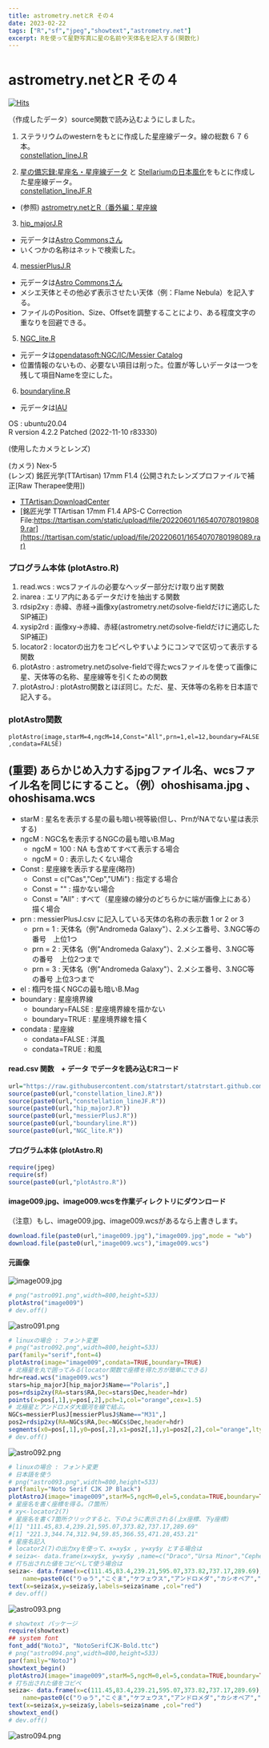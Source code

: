 ```yaml
---
title: astrometry.netとR その４
date: 2023-02-22
tags: ["R","sf","jpeg","showtext","astrometry.net"]
excerpt: Rを使って星野写真に星の名前や天体名を記入する(関数化)
---
```


# astrometry.netとR その４

[![Hits](https://hits.seeyoufarm.com/api/count/incr/badge.svg?url=https%3A%2F%2Fgitpress.io%2F%40statrstart%2Fastrometrynet04&count_bg=%2379C83D&title_bg=%23555555&icon=&icon_color=%23E7E7E7&title=hits&edge_flat=false)](https://hits.seeyoufarm.com) 
 
（作成したデータ）source関数で読み込むようにしました。 
 
1. ステラリウムのwesternをもとに作成した星座線データ。線の総数６７６本。  
[constellation_lineJ.R](https://raw.githubusercontent.com/statrstart/statrstart.github.com/master/source/data/constellation_lineJ.R)

2. [星の備忘録:星座名・星座線データ](https://star-records.blog.jp/constellation_line.txt) と
[Stellariumの日本風化](https://zawazawa.jp/Beyond/topic/15)をもとに作成した星座線データ。  
[constellation_lineJF.R](https://raw.githubusercontent.com/statrstart/statrstart.github.com/master/source/data/constellation_lineJF.R)  
- (参照) [astrometry.netとR（番外編：星座線](https://gitpress.io/@statrstart/Constellation01)  

3. [hip_majorJ.R](https://raw.githubusercontent.com/statrstart/statrstart.github.com/master/source/data/hip_majorJ.R)  
- 元データは[Astro Commonsさん](http://astro.starfree.jp/commons/index.html)
- いくつかの名称はネットで検索した。  

4. [messierPlusJ.R](https://raw.githubusercontent.com/statrstart/statrstart.github.com/master/source/data/messierPlusJ.R)  
- 元データは[Astro Commonsさん](http://astro.starfree.jp/commons/index.html)
- メシエ天体とその他必ず表示させたい天体（例：Flame Nebula）を記入する。 
- ファイルのPosition、Size、Offsetを調整することにより、ある程度文字の重なりを回避できる。

5. [NGC_lite.R](https://raw.githubusercontent.com/statrstart/statrstart.github.com/master/source/data/NGC_lite.R) 
- 元データは[opendatasoft:NGC/IC/Messier Catalog ](https://data.opendatasoft.com/explore/dataset/ngc-ic-messier-catalog%40datastro/table/?sort=m)
- 位置情報のないもの、必要ない項目は削った。位置が等しいデータは一つを残して項目Nameを空にした。

6. [boundaryline.R](https://raw.githubusercontent.com/statrstart/statrstart.github.com/master/source/data/boundaryline.R)  
- 元データは[IAU](https://www.iau.org/public/themes/constellations/)  

OS : ubuntu20.04  
R version 4.2.2 Patched (2022-11-10 r83330)  

(使用したカメラとレンズ)  

(カメラ) Nex-5   
(レンズ) 銘匠光学(TTArtisan) 17mm F1.4  (公開されたレンズプロファイルで補正[Raw Therapee使用])
- [TTArtisan:DownloadCenter](https://ttartisan.com/?DownloadCenter/)
- [銘匠光学 TTArtisan 17mm F1.4 APS-C Correction File:https://ttartisan.com/static/upload/file/20220601/1654070780198089.rar](https://ttartisan.com/static/upload/file/20220601/1654070780198089.rar)

### プログラム本体 (plotAstro.R)
1. read.wcs : wcsファイルの必要なヘッダー部分だけ取り出す関数
2. inarea :  エリア内にあるデータだけを抽出する関数
3. rdsip2xy : 赤緯、赤経->画像xy(astrometry.netのsolve-fieldだけに適応したSIP補正)
4. xysip2rd : 画像xy->赤緯、赤経(astrometry.netのsolve-fieldだけに適応したSIP補正)
5. locator2 : locatorの出力をコピペしやすいようにコンマで区切って表示する関数
6. plotAstro : astrometry.netのsolve-fieldで得たwcsファイルを使って画像に星、天体等の名称、星座線等を引くための関数
7. plotAstroJ : plotAstro関数とほぼ同じ。ただ、星、天体等の名称を日本語で記入する。

### plotAstro関数

`plotAstro(image,starM=4,ngcM=14,Const="All",prn=1,el=12,boundary=FALSE,condata=FALSE)`

## (重要) あらかじめ入力するjpgファイル名、wcsファイル名を同じにすること。（例）ohoshisama.jpg 、ohoshisama.wcs 

- starM : 星名を表示する星の最も暗い視等級(但し、PrnがNAでない星は表示する)
- ngcM : NGC名を表示するNGCの最も暗いB.Mag
	- ngcM = 100 : NA も含めてすべて表示する場合
	- ngcM = 0 : 表示したくない場合
- Const : 星座線を表示する星座(略符)
	- Const = c("Cas","Cep","UMi") : 指定する場合 
	- Const = "" : 描かない場合 
	- Const = "All" : すべて（星座線の線分のどちらかに端が画像上にある）描く場合 
- prn : messierPlusJ.csv に記入している天体の名称の表示数 1 or 2 or 3
	- prn = 1 : 天体名（例"Andromeda Galaxy"）、2.メシエ番号、3.NGC等の番号　上位1つ
	- prn = 2 : 天体名（例"Andromeda Galaxy"）、2.メシエ番号、3.NGC等の番号　上位2つまで
	- prn = 3 : 天体名（例"Andromeda Galaxy"）、2.メシエ番号、3.NGC等の番号 上位3つまで
- el : 楕円を描くNGCの最も暗いB.Mag
- boundary : 星座境界線
	- boundary=FALSE : 星座境界線を描かない
	- boundary=TRUE : 星座境界線を描く
- condata : 星座線
	- condata=FALSE : 洋風
	- condata=TRUE : 和風

#### read.csv 関数　+ データ でデータを読み込むRコード

```R
url="https://raw.githubusercontent.com/statrstart/statrstart.github.com/master/source/data/"
source(paste0(url,"constellation_lineJ.R"))
source(paste0(url,"constellation_lineJF.R"))
source(paste0(url,"hip_majorJ.R"))
source(paste0(url,"messierPlusJ.R"))
source(paste0(url,"boundaryline.R"))
source(paste0(url,"NGC_lite.R"))
```

#### プログラム本体 (plotAstro.R)

```R
require(jpeg)
require(sf)
source(paste0(url,"plotAstro.R"))
```

#### image009.jpg、image009.wcsを作業ディレクトリにダウンロード
（注意）もし、image009.jpg、image009.wcsがあるなら上書きします。

```R
download.file(paste0(url,"image009.jpg"),"image009.jpg",mode = "wb")
download.file(paste0(url,"image009.wcs"),"image009.wcs")
```

#### 元画像
![image009.jpg](https://raw.githubusercontent.com/statrstart/statrstart.github.com/master/source/images/image009.jpg)

```R
# png("astro091.png",width=800,height=533)
plotAstro("image009")
# dev.off()
```

![astro091.png](https://raw.githubusercontent.com/statrstart/statrstart.github.com/master/source/images/astro091.png)

```R
# linuxの場合 : フォント変更
# png("astro092.png",width=800,height=533)
par(family="serif",font=4)
plotAstro(image="image009",condata=TRUE,boundary=TRUE)
# 北極星を丸で囲ってみる(locator関数で座標を得た方が簡単にできる)
hdr=read.wcs("image009.wcs")
stars=hip_majorJ[hip_majorJ$Name=="Polaris",]
pos=rdsip2xy(RA=stars$RA,Dec=stars$Dec,header=hdr)
points(x=pos[,1],y=pos[,2],pch=1,col="orange",cex=1.5)
# 北極星とアンドロメダ大銀河を線で結ぶ。
NGCs=messierPlusJ[messierPlusJ$Name=="M31",]
pos2=rdsip2xy(RA=NGCs$RA,Dec=NGCs$Dec,header=hdr)
segments(x0=pos[,1],y0=pos[,2],x1=pos2[,1],y1=pos2[,2],col="orange",lty=2)
# dev.off()
```

![astro092.png](https://raw.githubusercontent.com/statrstart/statrstart.github.com/master/source/images/astro092.png)

```R
# linuxの場合 : フォント変更
# 日本語を使う
# png("astro093.png",width=800,height=533)
par(family="Noto Serif CJK JP Black")
plotAstroJ(image="image009",starM=5,ngcM=0,el=5,condata=TRUE,boundary=TRUE)
# 星座名を書く座標を得る。（7箇所）
# xy<-locator2(7)
# 星座名を書く7箇所クリックすると、下のように表示される(上x座標、下y座標)
#[1] "111.45,83.4,239.21,595.07,373.82,737.17,289.69"
#[1] "221.3,344.74,312.94,59.85,366.55,471.28,453.21"
# 星座名記入
# locator2(7)の出力xyを使って、x=xy$x , y=xy$y とする場合は
# seiza<- data.frame(x=xy$x, y=xy$y ,name=c("Draco","Ursa Minor","Cepheus","Andromeda","Cassiopeia","Perseus","Camelopardalis"))
# 打ち出された値をコピペして使う場合は
seiza<- data.frame(x=c(111.45,83.4,239.21,595.07,373.82,737.17,289.69), y=c(221.3,344.74,312.94,59.85,366.55,471.28,453.21) ,
	name=paste0(c("りゅう","こぐま","ケフェウス","アンドロメダ","カシオペア","ペルセウス","きりん"),"座"))
text(x=seiza$x,y=seiza$y,labels=seiza$name ,col="red")
# dev.off()
```

![astro093.png](https://raw.githubusercontent.com/statrstart/statrstart.github.com/master/source/images/astro093.png)

```R
# showtext パッケージ
require(showtext)
## system font
font_add("NotoJ", "NotoSerifCJK-Bold.ttc")
# png("astro094.png",width=800,height=533)
par(family="NotoJ")
showtext_begin()
plotAstroJ(image="image009",starM=5,ngcM=0,el=5,condata=TRUE,boundary=TRUE)
# 打ち出された値をコピペ
seiza<- data.frame(x=c(111.45,83.4,239.21,595.07,373.82,737.17,289.69), y=c(221.3,344.74,312.94,59.85,366.55,471.28,453.21) ,
	name=paste0(c("りゅう","こぐま","ケフェウス","アンドロメダ","カシオペア","ペルセウス","きりん"),"座"))
text(x=seiza$x,y=seiza$y,labels=seiza$name ,col="red")
showtext_end()
# dev.off()
```

![astro094.png](https://raw.githubusercontent.com/statrstart/statrstart.github.com/master/source/images/astro094.png)


